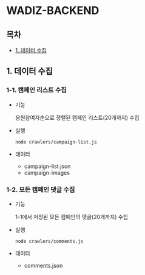 # WADIZ-BACKEND

## 목차

-   [1. 데이터 수집](#1-데이터-수집)

## 1. 데이터 수집

### 1-1. 캠페인 리스트 수집

-   기능

    응원참여자순으로 정렬된 캠페인 리스트(20개까지) 수집

-   실행

    ```
    node crawlers/campaign-list.js
    ```

-   데이터
    -   campaign-list.json
    -   campaign-images

### 1-2. 모든 캠페인 댓글 수집

-   기능

    1-1에서 저장된 모든 캠페인의 댓글(20개까지) 수집

-   실행

    ```
    node crawlers/comments.js
    ```

-   데이터
    -   comments.json
